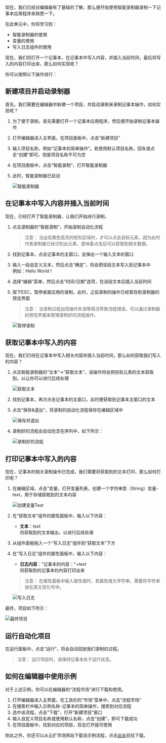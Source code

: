 现在，我们已经对编辑器有了基础的了解，那么便开始使用智能录制器录制一下记事本应用程序来熟悉一下。

在此单元中，你将学习到：
- 智能录制器的使用
- 变量的使用
- 写入日志组件的使用

现在，我们将打开一个记事本，在记事本中写入内容，并插入当前时间，最后将写入的内容打印出来，那么如何实现呢？

你可以按照以下操作进行：
## 新建项目并启动录制器
首先，我们需要在编辑器中新建一个项目，并启动录制来录制记事本操作，如何实现呢？
1. 为了便于录制，首先需要打开一个记事本应用程序，然后便开始录制记事本操作
2. 打开编辑器进入主界面，在项目面板中，点击“新建项目”
3. 输入项目名称，例如“记事本的简单操作”。若使用默认项目名称，回车或点击“创建”即可，但是项目名称不可为空
4. 在项目面板中，点击“智能录制”，打开智能录制器
5. 此时，智能录制器已启动

    ![智能录制器](https://docimages.blob.core.chinacloudapi.cn/images/EncooLearn/FirstProject/recorder.PNG)

## 在记事本中写入内容并插入当前时间
现在，已经打开了智能录制器，让我们开始进行录制。
1. 点击录制器的“智能录制”，开始录制自动化流程

    > 注意：
    > 当出现黄色高亮的矩形区域时，才可以点击目标元素，因为此时代表录制器已经识别出元素，意味着点击后可以获取到相关数据。

2. 找到记事本，点击记事本的主窗口，会弹出一个输入文本的窗口
3. 输入一段自定义文本，然后点击“确定”，将会把该段文本写入到记事本中</br>例如：Hello World !
4. 选择“编辑”菜单，然后点击“时间/日期”选项，在该段文本后插入当前时间
5. 按下ESC，暂停桌面应用的录制，此时，之前录制的操作已经暂存到录制器的预览界面

    > 注意：
    > 当录制过程出现操作失误等情况导致流程错误，可以通过录制器的预览界面来管理录制好的流程操作。

    ![暂停录制](https://docimages.blob.core.chinacloudapi.cn/images/EncooLearn/FirstProject/stopRecording.PNG)

## 获取记事本中写入的内容
现在，我们已经在记事本中写入相关内容并插入当前时间，那么如何获取我们写入的内容？
1. 点击智能录制器的“文本”->“获取文本”，该操作将会把目标元素的文本获取到，以让你可以进行后续处理

    ![获取文本](https://docimages.blob.core.chinacloudapi.cn/images/EncooLearn/FirstProject/getText.PNG)

2. 找到记事本，再次点击记事本的主窗口，此时便获取到记事本主窗口的文本
3. 点击“保存&退出”，将录制的自动化流程保存在编辑区域中

    ![保存并退出](https://docimages.blob.core.chinacloudapi.cn/images/EncooLearn/FirstProject/saveExit.PNG)

4. 录制好的流程会自动包含在序列中，如下所示：

    ![录制好的流程](https://docimages.blob.core.chinacloudapi.cn/images/EncooLearn/FirstProject/firstProject-record.PNG)

## 打印记事本中写入的内容
现在，记事本的相关录制操作已完成，我们需要将获取到的文本打印，那么如何打印呢？
1. 在编辑区域，点击“变量，打开变量列表，创建一个字符串型（String）变量-text，用于存储获取到的文本内容

    ![创建变量Text](https://docimages.blob.core.chinacloudapi.cn/images/EncooLearn/FirstProject/Variable-Text.PNG)

2. 在“获取文本”组件的属性面板中，输入以下内容：
    - **文本**：text</br>将获取到的文本输出，以进行后续处理
3. 从组件面板拖入一个“写入日志”组件到“获取文本”下方
4. 在“写入日志”组件的属性面板中，输入以下内容：
    - **日志内容**："记事本的内容："+text</br>将获取到的记事本的内容打印出来

    >注意：
    >在属性面板中输入属性值时，若属性值为字符串，需要将字符串放在英文双引号中。

    ![写入日志](https://docimages.blob.core.chinacloudapi.cn/images/EncooLearn/FirstProject/writeToLog.PNG)

最终，项目如下所示：

![最终项目](https://docimages.blob.core.chinacloudapi.cn/images/EncooLearn/FirstProject/FirstProject.PNG)

## 运行自动化项目
在运行面板中，点击“运行”，将会自动回放我们录制的过程。

> 注意：
> 运行项目时，请保持记事本处于运行状态。

## 如何在编辑器中使用示例
对于上述示例，你可以在编辑器的“流程市场”进行下载和使用。
1. 打开编辑器进入主界面，在工具栏的“市场”菜单中，点击“流程市场”
2. 在搜索栏中输入示例名称-记事本的简单操作，搜索到对应流程
3. 选中该流程，点击“下载”，打开“新建项目”窗口
4. 输入自定义项目名称或使用默认名称，点击“创建”，即可下载成功
5. 在项目面板中，找到对应的项目，双击打开就可使用

除此之外，你还可以从云扩市场网站下载该示例流程，点击[此处]()前往下载。

